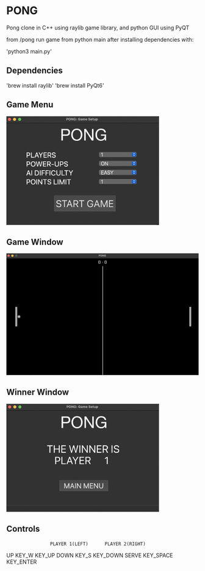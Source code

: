 # PONG

Pong clone in C++ using raylib game library, and python GUI using PyQT

from /pong run game from python main after installing dependencies with:

'python3 main.py'

## Dependencies

'brew install raylib'
'brew install PyQt6'

## Game Menu

<img src="./images/pong_menu.png" width="400" />

## Game Window

<img src="./images/pong_game.png" width="600" />

## Winner Window

<img src="./images/pong_winner.png" width="400" />

## Controls

                    PLAYER 1(LEFT)      PLAYER 2(RIGHT)
UP                      KEY_W               KEY_UP
DOWN                    KEY_S               KEY_DOWN
SERVE                   KEY_SPACE           KEY_ENTER

